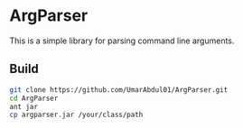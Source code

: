 # ArgParser

This is a simple library for parsing command line arguments.

## Build

```bash
git clone https://github.com/UmarAbdul01/ArgParser.git
cd ArgParser
ant jar
cp argparser.jar /your/class/path
```
